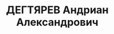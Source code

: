 ---
title: ДЕГТЯРЕВ Андриан Александрович
description: "Род. в 1893, г. Муром. Проживал: г. Муром. Проводник \n  Арестован 31.07.1936.\
  \ Приговор: 8 лет тюремного заключения"
---